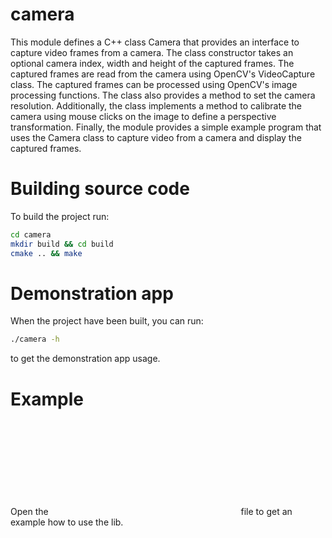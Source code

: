 # camera

This module defines a C++ class Camera that provides an interface to capture video frames from a camera. The class constructor takes an optional camera index, width and height of the captured frames. The captured frames are read from the camera using OpenCV's VideoCapture class. The captured frames can be processed using OpenCV's image processing functions. The class also provides a method to set the camera resolution. Additionally, the class implements a method to calibrate the camera using mouse clicks on the image to define a perspective transformation. Finally, the module provides a simple example program that uses the Camera class to capture video from a camera and display the captured frames.

# Building source code

To build the project run:
```bash
cd camera
mkdir build && cd build
cmake .. && make
```

# Demonstration app

When the project have been built, you can run:
```bash
./camera -h
```
to get the demonstration app usage.

# Example
Open the ![main.cpp](cpp:src/main.cpp) file to get an example how to use the lib.
